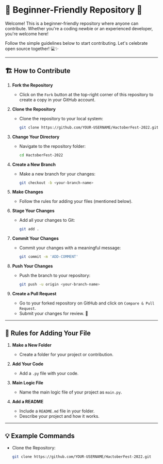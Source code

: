 # 🌟 Beginner-Friendly Repository 🎉

Welcome! This is a beginner-friendly repository where anyone can contribute. Whether you're a coding newbie or an experienced developer, you're welcome here!  

Follow the simple guidelines below to start contributing. Let's celebrate open source together! 💻✨  

---

## 🏗️ How to Contribute

1. **Fork the Repository**  
   - Click on the `Fork` button at the top-right corner of this repository to create a copy in your GitHub account.  

2. **Clone the Repository**  
   - Clone the repository to your local system:  
     ```bash
     git clone https://github.com/YOUR-USERNAME/HactoberFest-2022.git
     ```

3. **Change Your Directory**  
   - Navigate to the repository folder:  
     ```bash
     cd HactoberFest-2022
     ```

4. **Create a New Branch**  
   - Make a new branch for your changes:  
     ```bash
     git checkout -b <your-branch-name>
     ```

5. **Make Changes**  
   - Follow the rules for adding your files (mentioned below).  

6. **Stage Your Changes**  
   - Add all your changes to Git:  
     ```bash
     git add .
     ```

7. **Commit Your Changes**  
   - Commit your changes with a meaningful message:  
     ```bash
     git commit -m 'ADD-COMMENT'
     ```

8. **Push Your Changes**  
   - Push the branch to your repository:  
     ```bash
     git push -u origin <your-branch-name>
     ```

9. **Create a Pull Request**  
   - Go to your forked repository on GitHub and click on `Compare & Pull Request`.  
   - Submit your changes for review. 🎉  

---

## 📂 Rules for Adding Your File

1. **Make a New Folder**  
   - Create a folder for your project or contribution.  

2. **Add Your Code**  
   - Add a `.py` file with your code.  

3. **Main Logic File**  
   - Name the main logic file of your project as `main.py`.  

4. **Add a README**  
   - Include a `README.md` file in your folder.  
   - Describe your project and how it works.  

---

## 💡 Example Commands

- Clone the Repository:  
  ```bash
  git clone https://github.com/YOUR-USERNAME/HactoberFest-2022.git
